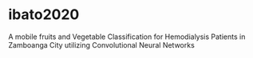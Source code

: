# ibato2020
A mobile fruits and Vegetable Classification for Hemodialysis Patients in Zamboanga City utilizing Convolutional Neural Networks
